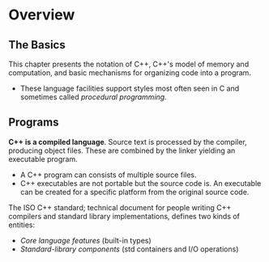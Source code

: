 # Overview

## The Basics

This chapter presents the notation of C++, C++'s
model of memory and computation, and basic mechanisms
for organizing code into a program.

- These language facilities support styles most often
  seen in C and sometimes called _procedural programming._

## Programs

**C++ is a compiled language**. Source text is processed by
the compiler, producing object files. These are combined
by the linker yielding an executable program.

- A C++ program can consists of multiple source files.
- C++ executables are not portable but the source code
  is. An executable can be created for a specific platform
  from the original source code.

The ISO C++ standard; technical document for people
writing C++ compilers and standard library
implementations, defines two kinds of entities:

- _Core language features_ (built-in types)
- _Standard-library components_ (std containers and I/O
  operations)
